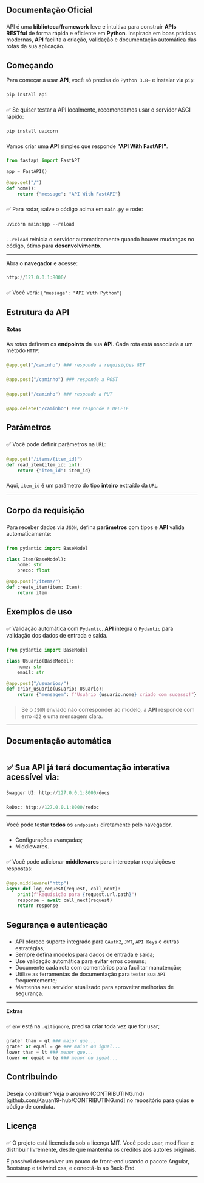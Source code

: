 **<h2> Documentação Oficial</h2>**

###

API é uma **biblioteca**/**framework** leve e intuitiva para construir **APIs** **RESTful** de forma rápida e eficiente em **Python**. Inspirada em boas práticas
modernas, **API** facilita a criação, validação e documentação automática das rotas da sua aplicação.

###

**<h2>Começando</h2>**

Para começar a usar **API**, você só precisa do `Python 3.8+` e instalar via `pip`:

###
```python
pip install api
```

###

✅ Se quiser testar a API localmente, recomendamos usar o servidor ASGI rápido:

###
```python
pip install uvicorn
```

###

Vamos criar uma **API** simples que responde **"API With FastAPI"**.

###
```python
from fastapi import FastAPI

app = FastAPI()

@app.get("/")
def home():
    return {"message": "API With FastAPI"}
```

###

✅ Para rodar, salve o código acima em `main.py` e rode:

###
```powershell
uvicorn main:app --reload
```

###

`--reload` reinicia o servidor automaticamente quando houver mudanças no código, ótimo para **desenvolvimento**.

---

Abra o **navegador** e acesse:

###
```powershell
http://127.0.0.1:8000/
```

###

✅ Você verá: `{"message": "API With Python"}`

###

**<h2>Estrutura da API</h2>**

###

**Rotas**

###

As rotas definem os **endpoints** da sua **API**. Cada rota está associada a um método `HTTP`:

###
```python
@app.get("/caminho") ### responde a requisições GET
```

###
```python
@app.post("/caminho") ### responde a POST
```

###
```python
@app.put("/caminho") ### responde a PUT
```

###
```python
@app.delete("/caminho") ### responde a DELETE
```

###

**<h2>Parâmetros</h2>**

###

✅ Você pode definir parâmetros na `URL`:

###
```python
@app.get("/items/{item_id}")
def read_item(item_id: int):
    return {"item_id": item_id}
```

###

Aqui, `item_id` é um parâmetro do tipo **inteiro** extraído da `URL`.

---

**<h2>Corpo da requisição</h2>**

###

Para receber dados via `JSON`, defina **parâmetros** com tipos e **API** valida automaticamente:

###
```python
from pydantic import BaseModel

class Item(BaseModel):
    nome: str
    preco: float

@app.post("/items/")
def create_item(item: Item):
    return item
```

###

**<h2>Exemplos de uso</h2>**

###

✅ Validação automática com `Pydantic`. **API** integra o `Pydantic` para validação dos dados de entrada e saída.

###
```python
from pydantic import BaseModel

class Usuario(BaseModel):
    nome: str
    email: str

@app.post("/usuarios/")
def criar_usuario(usuario: Usuario):
    return {"mensagem": f"Usuário {usuario.nome} criado com sucesso!"}
```

###

> Se o `JSON` enviado não corresponder ao modelo, a **API** responde com erro `422` e uma mensagem clara.

---

**<h2>Documentação automática<h2>**

###

✅ Sua **API** já terá documentação **interativa** acessível via:

###
```powershell
Swagger UI: http://127.0.0.1:8000/docs
```

###
```powershell
ReDoc: http://127.0.0.1:8000/redoc
```

---

Você pode testar **todos** os `endpoints` diretamente pelo navegador.

###

- Configurações avançadas;
- Middlewares.

###

✅ Você pode adicionar **middlewares** para interceptar requisições e respostas:

###
```python
@app.middleware("http")
async def log_request(request, call_next):
    print(f"Requisição para {request.url.path}")
    response = await call_next(request)
    return response
```

###

**<h2>Segurança e autenticação</h2>**

###

- API oferece suporte integrado para `OAuth2`, `JWT`, `API Keys` e outras estratégias;
- Sempre defina modelos para dados de entrada e saída;
- Use validação automática para evitar erros comuns;
- Documente cada rota com comentários para facilitar manutenção;
- Utilize as ferramentas de documentação para testar sua `API` frequentemente;
- Mantenha seu servidor atualizado para aproveitar melhorias de segurança.

---

**</h2>Extras</h2>**

###

✅ `env` está na `.gitignore`, precisa criar toda vez que for usar;

###
```python
grater than = gt ### maior que...
grater or equal = ge ### maior ou igual...
lower than = lt ### menor que...
lower or equal = le ### menor ou igual...
```

###

**<h2>Contribuindo</h2>**

###

Deseja contribuir? Veja o arquivo (CONTRIBUTING.md)[github.com/Kauan19-hub/CONTRIBUTING.md] no repositório para guias e código de conduta.

###

**<h2>Licença</h2>**

###

✅️ O projeto está licenciada sob a licença MIT. Você pode usar, modificar e distribuir livremente, desde que mantenha os créditos aos autores originais.

É possível desenvolver um pouco de front-end usando o pacote Angular, Bootstrap e tailwind css, e conectá-lo ao Back-End.

---

